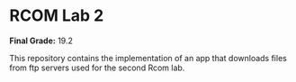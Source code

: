 # RCOM Lab 2 

**Final Grade:** 19.2

This repository contains the implementation of an app that downloads files from ftp servers used for the second Rcom lab.
